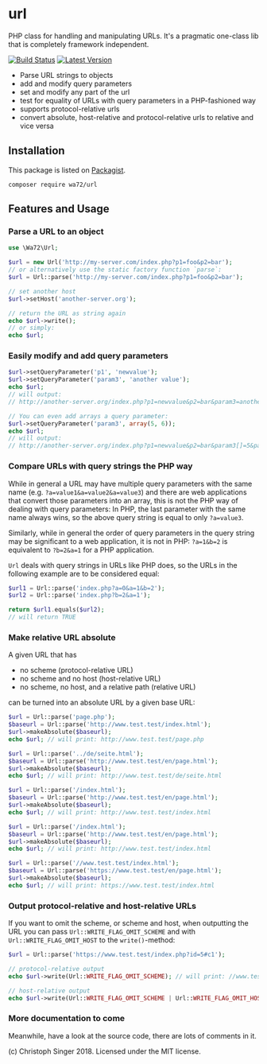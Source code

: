 url
===

PHP class for handling and manipulating URLs. It's a pragmatic one-class lib that is completely framework independent.

[![Build Status](https://secure.travis-ci.org/wasinger/url.svg?branch=master)](http://travis-ci.org/wasinger/url)
[![Latest Version](http://img.shields.io/packagist/v/wa72/url.svg)](https://packagist.org/packages/wa72/url)


- Parse URL strings to objects
- add and modify query parameters
- set and modify any part of the url
- test for equality of URLs with query parameters in a PHP-fashioned way
- supports protocol-relative urls
- convert absolute, host-relative and protocol-relative urls to relative and vice versa

Installation
------------

This package is listed on [Packagist](https://packagist.org/packages/wa72/url).

```
composer require wa72/url
```

Features and Usage
------------------

### Parse a URL to an object ###

```php
use \Wa72\Url;

$url = new Url('http://my-server.com/index.php?p1=foo&p2=bar');
// or alternatively use the static factory function `parse`:
$url = Url::parse('http://my-server.com/index.php?p1=foo&p2=bar');

// set another host
$url->setHost('another-server.org');

// return the URL as string again
echo $url->write();
// or simply:
echo $url;
```

### Easily modify and add query parameters ###

```php
$url->setQueryParameter('p1', 'newvalue');
$url->setQueryParameter('param3', 'another value');
echo $url;
// will output:
// http://another-server.org/index.php?p1=newvalue&p2=bar&param3=another%20value

// You can even add arrays a query parameter:
$url->setQueryParameter('param3', array(5, 6));
echo $url;
// will output:
// http://another-server.org/index.php?p1=newvalue&p2=bar&param3[]=5&param3[]=6
```

### Compare URLs with query strings the PHP way ###

While in general a URL may have multiple query parameters with the same name 
(e.g. `?a=value1&a=value2&a=value3`) and there are web applications that convert
those parameters into an array, this is not the PHP way of dealing with query parameters:
In PHP, the last parameter with the same name always wins, so the 
above query string is equal to only `?a=value3`.

Similarly, while in general the order of query parameters in the query string may
be significant to a web application, it is not in PHP: `?a=1&b=2` is equivalent 
to `?b=2&a=1` for a PHP application.

`Url` deals with query strings in URLs like PHP does, so the URLs in the following
example are to be considered equal:

```php
$url1 = Url::parse('index.php?a=0&a=1&b=2');
$url2 = Url::parse('index.php?b=2&a=1');

return $url1.equals($url2);
// will return TRUE
```

### Make relative URL absolute ###

A given URL that has 

- no scheme (protocol-relative URL)
- no scheme and no host (host-relative URL)
- no scheme, no host, and a relative path (relative URL)

can be turned into an absolute URL by a given base URL:

```php
$url = Url::parse('page.php');
$baseurl = Url::parse('http://www.test.test/index.html');
$url->makeAbsolute($baseurl);
echo $url; // will print: http://www.test.test/page.php

$url = Url::parse('../de/seite.html');
$baseurl = Url::parse('http://www.test.test/en/page.html');
$url->makeAbsolute($baseurl);
echo $url; // will print: http://www.test.test/de/seite.html

$url = Url::parse('/index.html');
$baseurl = Url::parse('http://www.test.test/en/page.html');
$url->makeAbsolute($baseurl);
echo $url; // will print: http://www.test.test/index.html

$url = Url::parse('/index.html');
$baseurl = Url::parse('http://www.test.test/en/page.html');
$url->makeAbsolute($baseurl);
echo $url; // will print: http://www.test.test/index.html

$url = Url::parse('//www.test.test/index.html');
$baseurl = Url::parse('https://www.test.test/en/page.html');
$url->makeAbsolute($baseurl);
echo $url; // will print: https://www.test.test/index.html
```

### Output protocol-relative and host-relative URLs ###

If you want to omit the scheme, or scheme and host, when outputting the URL 
you can pass `Url::WRITE_FLAG_OMIT_SCHEME` and with `Url::WRITE_FLAG_OMIT_HOST` to the `write()`-method:

```php
$url = Url::parse('https://www.test.test/index.php?id=5#c1');

// protocol-relative output
echo $url->write(Url::WRITE_FLAG_OMIT_SCHEME); // will print: //www.test.test/index.php?id=5#c1

// host-relative output
echo $url->write(Url::WRITE_FLAG_OMIT_SCHEME | Url::WRITE_FLAG_OMIT_HOST)); // will print: /index.php?id=5#c1
```

### More documentation to come ###

Meanwhile, have a look at the source code, there are lots of comments in it.

(c) Christoph Singer 2018. Licensed under the MIT license.
